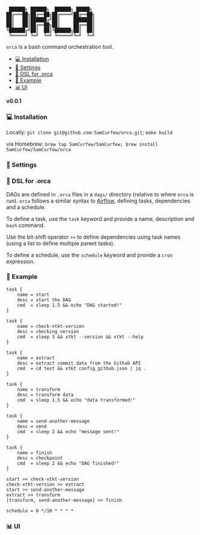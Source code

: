 ```
 ██████╗ ██████╗  ██████╗ █████╗ 
██╔═══██╗██╔══██╗██╔════╝██╔══██╗
██║   ██║██████╔╝██║     ███████║
██║   ██║██╔══██╗██║     ██╔══██║
╚██████╔╝██║  ██║╚██████╗██║  ██║
 ╚═════╝ ╚═╝  ╚═╝ ╚═════╝╚═╝  ╚═╝
```

`orca` is a bash command orchestration tool.

- [:computer: Installation](#computer-installation)
- [:wrench: Settings](#nut_and_bolt-using-with-singerio-targets)
- [:pencil: DSL for .orca](#pencil-metadata)
- [:rocket: Example](#rocket-example)
- [:bar_chart: UI](#bar_chart-ui)

**v0.0.1**

### :computer: Installation

Locally: `git clone git@github.com:5amCurfew/orca.git`; `make build`

via Homebrew: `brew tap 5amCurfew/5amCurfew; brew install 5amCurfew/5amCurfew/orca`

### :wrench: Settings

### :pencil: DSL for .orca

DAGs are defined in `.orca` files in a `dags/` directory (relative to where `orca` is run). `orca` follows a similar syntax to [Airflow](https://airflow.apache.org/docs/apache-airflow/stable/concepts.html), defining tasks, dependencies and a schedule.

To define a task, use the `task` keyword and provide a name, description and `bash` command.

Use the bit-shift operator `>>` to define dependencies using task names (using a list to define multiple parent tasks).

To define a schedule, use the `schedule` keyword and provide a `cron` expression.

### :rocket: Example
```
task {
    name = start
    desc = start the DAG
    cmd  = sleep 1.5 && echo "DAG started!"
}

task {
    name = check-xtkt-version
    desc = checking version
    cmd  = sleep 3 && xtkt --version && xtkt --help
}

task {
    name = extract
    desc = extract commit data from the Github API
    cmd  = cd test && xtkt config_github.json | jq .
}

task {
    name = transform
    desc = transform data
    cmd  = sleep 1.5 && echo "data transformed!"
}

task {
    name = send-another-message
    desc = send
    cmd  = sleep 2 && echo "message sent!"
}

task {
    name = finish
    desc = checkpoint
    cmd  = sleep 2 && echo "DAG finished!"
}

start >> check-xtkt-version
check-xtkt-version >> extract
start >> send-another-message
extract >> transform
[transform, send-another-message] >> finish

schedule = 0 */10 * * * *
```

### :bar_chart: UI

